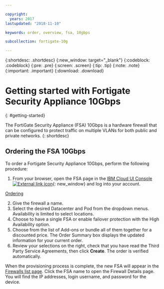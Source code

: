 ```yaml
---

copyright:
  years: 2017
lastupdated: "2018-11-10"

keywords: order, overview, fsa, 10gbps

subcollection: fortigate-10g

---
```


{:shortdesc: .shortdesc}
{:new_window: target="_blank"}
{:codeblock: .codeblock}
{:pre: .pre}
{:screen: .screen}
{:tip: .tip}
{:note: .note}
{:important: .important}
{:download: .download}

# Getting started with Fortigate Security Appliance 10Gbps
{: #getting-started}

The FortiGate Security Appliance (FSA) 10Gbps is a hardware firewall that can be configured to protect traffic on multiple VLANs for both public and private networks.
{: shortdesc}

## Ordering the FSA 10Gbps

To order a Fortigate Security Appliance 10Gbps, perform the following procedure:

1. From your browser, open the FSA page in the [IBM Cloud UI Console ![External link icon](../../icons/launch-glyph.svg "External link icon")](https://cloud.ibm.com/classic/security/firewalls/multivlan/provision){: new_window} and log into your account.

  [Ordering](images/ordering.png)

2. Give the firewall a name.
3. Select the desired Datacenter and Pod from the dropdown menus. Availability is limited to select locations.
4. Choose to have a single FSA or enable failover protection with the High Availability option.
5. Choose from the list of Add-ons or bundle all of them together for a discounted price. The Order Summary box displays the updated information for your current order.
6. Review your selections on the right, check that you have read the Third Party Service Agreements, then click **Create**. The order is verified automatically.

When the provisioning process is complete, the new FSA will appear in the [Firewalls list page](/docs/infrastructure/fortigate-10g?topic=fortigate-10g-viewing-a-list-of-firewalls). Click the FSA name to open the Firewall Details page. You will find the IP addresses, login username, and password for the device.  

